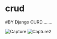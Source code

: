 # crud

#BY Django CURD........



![Capture](https://user-images.githubusercontent.com/65593381/138805351-1999ce28-fbc3-455b-a4c9-f2fa8db75bf9.PNG)
![Capture2](https://user-images.githubusercontent.com/65593381/138805370-249e3db3-7188-4953-a779-e190796d385e.PNG)
